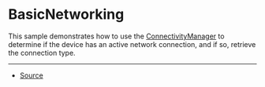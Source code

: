 BasicNetworking
===============

This sample demonstrates how to use the [ConnectivityManager][1] to determine if the device has an active network connection, and if so, retrieve the connection type.

---

* [Source][2]

[1]: https://developer.android.com/reference/android/net/ConnectivityManager.html
[2]: https://developer.android.com/samples/BasicNetworking/index.html
